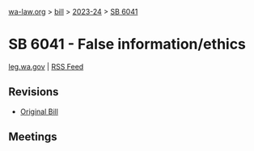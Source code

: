 [wa-law.org](/) > [bill](/bill/) > [2023-24](/bill/2023-24/) > [SB 6041](/bill/2023-24/sb/6041/)

# SB 6041 - False information/ethics
[leg.wa.gov](https://app.leg.wa.gov/billsummary?BillNumber=6041&Year=2023&Initiative=false) | [RSS Feed](./rss.xml)

## Revisions
* [Original Bill](1/)

## Meetings